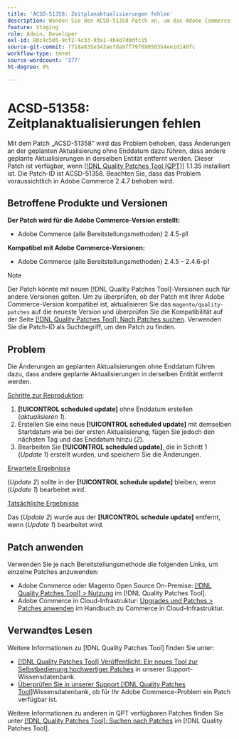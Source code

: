 ```yaml
---
title: 'ACSD-51358: Zeitplanaktualisierungen fehlen'
description: Wenden Sie den ACSD-51358 Patch an, um das Adobe Commerce-Problem zu beheben, bei dem Änderungen an der geplanten Aktualisierung ohne Enddatum dazu führen, dass andere geplante Aktualisierungen in derselben Entität entfernt werden.
feature: Staging
role: Admin, Developer
exl-id: 8bc4c505-9cf2-4c33-93a1-4b4d7d0dfc15
source-git-commit: 7718a835e343ae7da9ff79f690503b4ee1d140fc
workflow-type: tm+mt
source-wordcount: '377'
ht-degree: 0%

---
```


# ACSD-51358: Zeitplanaktualisierungen fehlen

Mit dem Patch „ACSD-51358“ wird das Problem behoben, dass Änderungen an der geplanten Aktualisierung ohne Enddatum dazu führen, dass andere geplante Aktualisierungen in derselben Entität entfernt werden. Dieser Patch ist verfügbar, wenn [[!DNL Quality Patches Tool (QPT)]](/help/announcements/adobe-commerce-announcements/magento-quality-patches-released-new-tool-to-self-serve-quality-patches.md) 1.1.35 installiert ist. Die Patch-ID ist ACSD-51358. Beachten Sie, dass das Problem voraussichtlich in Adobe Commerce 2.4.7 behoben wird.

## Betroffene Produkte und Versionen

**Der Patch wird für die Adobe Commerce-Version erstellt:**

* Adobe Commerce (alle Bereitstellungsmethoden) 2.4.5-p1

**Kompatibel mit Adobe Commerce-Versionen:**

* Adobe Commerce (alle Bereitstellungsmethoden) 2.4.5 - 2.4.6-p1

>[!NOTE]
>
>Der Patch könnte mit neuen [!DNL Quality Patches Tool]-Versionen auch für andere Versionen gelten. Um zu überprüfen, ob der Patch mit Ihrer Adobe Commerce-Version kompatibel ist, aktualisieren Sie das `magento/quality-patches` auf die neueste Version und überprüfen Sie die Kompatibilität auf der Seite [[!DNL Quality Patches Tool]: Nach Patches suchen](https://experienceleague.adobe.com/tools/commerce-quality-patches/index.html). Verwenden Sie die Patch-ID als Suchbegriff, um den Patch zu finden.

## Problem

Die Änderungen an geplanten Aktualisierungen ohne Enddatum führen dazu, dass andere geplante Aktualisierungen in derselben Entität entfernt werden.

<u>Schritte zur Reproduktion</u>:

1. **[!UICONTROL scheduled update]** ohne Enddatum erstellen (*aktualisieren 1*).
1. Erstellen Sie eine neue **[!UICONTROL scheduled update]** mit demselben Startdatum wie bei der ersten Aktualisierung, fügen Sie jedoch den nächsten Tag und das Enddatum hinzu (*2*).
1. Bearbeiten Sie **[!UICONTROL scheduled update]**, die in Schritt 1 (*Update 1*) erstellt wurden, und speichern Sie die Änderungen.

<u>Erwartete Ergebnisse</u>

(*Update 2*) sollte in der **[!UICONTROL schedule update]** bleiben, wenn (*Update 1*) bearbeitet wird.

<u>Tatsächliche Ergebnisse</u>

Das (*Update 2*) wurde aus der **[!UICONTROL schedule update]** entfernt, wenn (*Update 1*) bearbeitet wird.

## Patch anwenden

Verwenden Sie je nach Bereitstellungsmethode die folgenden Links, um einzelne Patches anzuwenden:

* Adobe Commerce oder Magento Open Source On-Premise: [[!DNL Quality Patches Tool] > Nutzung](<https://experienceleague.adobe.com/docs/commerce-operations/tools/quality-patches-tool/usage.html>) im [!DNL Quality Patches Tool].
* Adobe Commerce in Cloud-Infrastruktur: [Upgrades und Patches > Patches anwenden](https://experienceleague.adobe.com/docs/commerce-cloud-service/user-guide/develop/upgrade/apply-patches.html) im Handbuch zu Commerce in Cloud-Infrastruktur.

## Verwandtes Lesen

Weitere Informationen zu [!DNL Quality Patches Tool] finden Sie unter:

* [[!DNL Quality Patches Tool] Veröffentlicht: Ein neues Tool zur Selbstbedienung hochwertiger Patches](/help/announcements/adobe-commerce-announcements/magento-quality-patches-released-new-tool-to-self-serve-quality-patches.md) in unserer Support-Wissensdatenbank.
* [Überprüfen Sie in unserer Support [!DNL Quality Patches Tool]](/help/support-tools/patches-available-in-qpt-tool/check-patch-for-magento-issue-with-magento-quality-patches.md)Wissensdatenbank, ob für Ihr Adobe Commerce-Problem ein Patch verfügbar ist.

Weitere Informationen zu anderen in QPT verfügbaren Patches finden Sie unter [[!DNL Quality Patches Tool]: Suchen nach Patches](<https://experienceleague.adobe.com/tools/commerce-quality-patches/index.html>) im [!DNL Quality Patches Tool].
